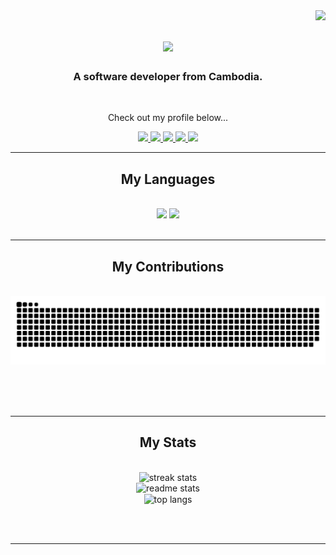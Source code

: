 <img align="right" src="https://visitor-badge.laobi.icu/badge?page_id=corelazz.githup" />

<h1 align="center">
    <img src="https://readme-typing-svg.herokuapp.com/?font=Righteous&size=35&center=true&vCenter=true&width=500&height=70&duration=4000&lines=Hi+From+Me+👋;+I'm+Sokla+Lor+!;You+can+call+me+CoreLaZz;" />
</h1>

<h3 align="center">A software developer from Cambodia.</h3>

<br/>

<div align="center">
 
 Check out my profile below...

 </div>
 
<div align="center"> 
  <a href="mailto:soklalor007@gmail.com" target="_blank">
    <img src="https://img.shields.io/badge/Gmail-333333?style=for-the-badge&logo=gmail&logoColor=red" />
  </a>
    <a href="https://m.facebook.com/lorsokla"  target="_blank">
    <img src="https://img.shields.io/badge/facebook-f3233f?style=for-the-badge&logo=facebook&logoColor=white" />
  </a>
  <a href="https://linkedin.com/in/soklalor" target="_blank">
    <img src="https://img.shields.io/badge/LinkedIn-0077B5?style=for-the-badge&logo=linkedin&logoColor=white" target="_blank" />
  </a>
  <a href="[https://corelazz.github.io](https://github.com/CoreLaZz)" target="_blank">
     <img src="https://img.shields.io/badge/Github-f1f1f1?style=for-the-badge&logo=github&logoColor=black" target="_blank" /> <!-- sqlite, safari, google-chrome are other good icon options -->
  </a>
    <a href="https://www.soklalor.me/" target="_blank">
     <img src="https://img.shields.io/badge/My Portfolio-FF5722?style=for-the-badge&logo=porfolio&logoColor=white" target="_blank" /> <!-- sqlite, safari, google-chrome are other good icon options -->
  </a>
</div>

 <hr/>
 
<h2 align="center">My Languages</h2>
<br/>
<div align="center">
    <img src="https://skillicons.dev/icons?i=react,bootstrap,mui,html,css,vscode,github,figma,tailwind,git,laravel" />
    <img src="https://skillicons.dev/icons?i=nodejs,python,javascript,typescript,express,firebase,mongodb,c,java,nextjs,mysql" /><br>
</div>

<br/>
<hr/>

<div align="center">
  <h2> My Contributions </h2>
  <br>
  <img alt="snake eating my contributions" src="https://raw.githubusercontent.com/salesp07/salesp07/output/github-contribution-grid-snake.svg" />
  
  <br/><br/><br/>
</div>

<hr/>

<h2 align="center">My Stats </h2>
<br>
<div align=center>
  <img width=400  src="https://github-readme-streak-stats-salesp07.vercel.app/?user=salesp07&count_private=true&theme=react&border_radius=10" alt="streak stats"/> <br/>
  <img width=400 src="https://github-readme-stats-salesp07.vercel.app/api?username=salesp07&count_private=true&show_icons=true&theme=react&rank_icon=github&border_radius=10" alt="readme stats" />
  <br/>
  <img width=400 align="center" src="https://github-readme-stats-salesp07.vercel.app/api/top-langs/?username=salesp07&hide=HTML&langs_count=8&layout=compact&theme=react&border_radius=10&size_weight=0.5&count_weight=0.5&exclude_repo=github-readme-stats" alt="top langs" />
</div>

<br/><br/>

<hr/>

<br/>


<br/>
